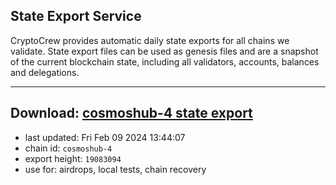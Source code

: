 ## State Export Service
CryptoCrew provides automatic daily state exports for all chains we validate. State export files can be used as genesis files and are a snapshot of the current blockchain state, including all validators, accounts, balances and delegations.

---
**Download: [cosmoshub-4 state export](https://dl.ccvalidators.com/SERVICE/cosmoshub/cosmoshub-4_export_19083094.json)**
---

- last updated: Fri Feb 09 2024 13:44:07
- chain id: `cosmoshub-4`
- export height: `19083094`
- use for: airdrops, local tests, chain recovery
